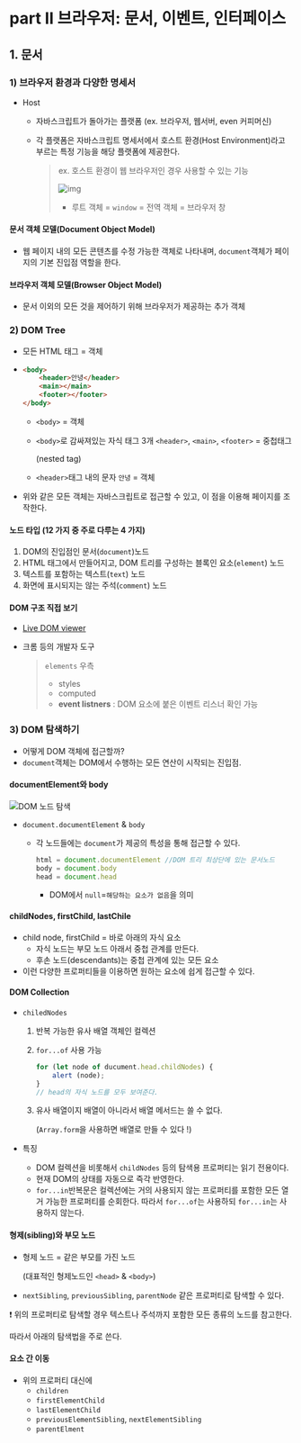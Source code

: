 # part Ⅱ 브라우저: 문서, 이벤트, 인터페이스

## 1. 문서 

### 1) 브라우저 환경과 다양한 명세서

+ Host

  + 자바스크립트가 돌아가는 플랫폼 (ex. 브라우저, 웹서버, even 커피머신)

  + 각 플랫폼은 자바스크립트 명세서에서 호스트 환경(Host Environment)라고 부르는 특정 기능을 해당 플랫폼에 제공한다. 

    > ex. 호스트 환경이 웹 브라우저인 경우 사용할 수 있는 기능
    >
    > ![img](https://www.w3docs.com/uploads/media/default/0001/05/e4b9eba4ca04af8858bb8f14a8ae6b1f6006c21b.png)
    >
    > + 루트 객체 = `window` = 전역 객체 = 브라우저 창





#### 문서 객체 모델(Document Object Model)

+ 웹 페이지 내의 모든 콘텐츠를 수정 가능한 객체로 나타내며, `document`객체가 페이지의 기본 진입점 역할을 한다. 



#### 브라우저 객체 모델(Browser Object Model)

+ 문서 이외의 모든 것을 제어하기 위해 브라우저가 제공하는 추가 객체





### 2) DOM Tree

+ 모든 HTML 태그 = 객체

+ ```html
  <body>
      <header>안녕</header>
      <main></main>
      <footer></footer>
  </body>
  ```

  + `<body>` = 객체

  + `<body>`로 감싸져있는 자식 태그 3개 `<header>`, `<main>`, `<footer>` = 중첩태그

    (nested tag)

  + `<header>`태그 내의 문자 `안녕` = 객체

+ 위와 같은 모든 객체는 자바스크립트로 접근할 수 있고, 이 점을 이용해 페이지를 조작한다.



#### 노드 타입 (12 가지 중 주로 다루는 4 가지)

1. DOM의 진입점인 문서(`document`)노드
2. HTML 태그에서 만들어지고, DOM 트리를 구성하는 블록인 요소(`element`) 노드
3. 텍스트를 포함하는 텍스트(`text`) 노드
4. 화면에 표시되지는 않는 주석(`comment`) 노드



#### DOM 구조 직접 보기

+ [Live DOM viewer](http://software.hixie.ch/utilities/js/live-dom-viewer/)

+ 크롬 등의 개발자 도구

  > `elements` 우측
  >
  > + styles
  > + computed 
  > + **event listners** : DOM 요소에 붙은 이벤트 리스너 확인 가능





### 3) DOM 탐색하기

+ 어떻게 DOM 객체에 접근할까?
+ `document`객체는 DOM에서 수행하는 모든 연산이 시작되는 진입점.



#### documentElement와 body

![DOM 노드 탐색](https://ko.javascript.info/article/dom-navigation/dom-links-elements.svg)

+ `document.documentElement` & `body`

  + 각 노드들에는 `document`가 제공의 특성을 통해 접근할 수 있다.

    ```js
    html = document.documentElement //DOM 트리 최상단에 있는 문서노드
    body = document.body
    head = document.head
    ```

    + DOM에서 `null`=`해당하는 요소가 없음`을 의미





#### childNodes, firstChild, lastChile

+ child node, firstChild = 바로 아래의 자식 요소
  + 자식 노드는 부모 노드 아래서 중첩 관계를 만든다.
  + 후손 노드(descendants)는 중첩 관계에 있는 모든 요소
+ 이런 다양한 프로퍼티들을 이용하면 원하는 요소에 쉽게 접근할 수 있다.



#### DOM Collection

+ `chiledNodes`

  1. 반복 가능한 유사 배열 객체인 컬렉션

  2. `for...of` 사용 가능

     ```js
     for (let node of ducument.head.childNodes) {
         alert (node);
     }
     // head의 자식 노드를 모두 보여준다. 
     ```

  3. 유사 배열이지 배열이 아니라서 배열 메서드는 쓸 수 없다.

     (`Array.form`을 사용하면 배열로 만들 수 있다 !)

+ 특징

  + DOM 컬렉션을 비롯해서 `childNodes` 등의 탐색용 프로퍼티는 읽기 전용이다.
  + 현재 DOM의 상태를 자동으로 즉각 반영한다. 
  + `for...in`반복문은 컬렉션에는 거의 사용되지 않는 프로퍼티를 포함한 모든 열거 가능한 프로퍼티를 순회한다. 따라서 `for...of`는 사용하되 `for...in`는 사용하지 않는다.



#### 형제(sibling)와 부모 노드

+ 형제 노드 = 같은 부모를 가진 노드

  (대표적인 형제노드인 `<head>` & `<body>`)

+ `nextSibling`, `previousSibling`, `parentNode` 같은 프로퍼티로 탐색할 수 있다.

❗ 위의 프로퍼티로 탐색할 경우 텍스트나 주석까지 포함한 모든 종류의 노드를 참고한다.

  따라서 아래의 탐색법을 주로 쓴다.



#### 요소 간 이동

+ 위의 프로퍼티 대신에 
  + `children`
  + `firstElementChild`
  + `lastElementChild`
  + `previousElementSibling`, `nextElementSibling`
  + `parentElment`